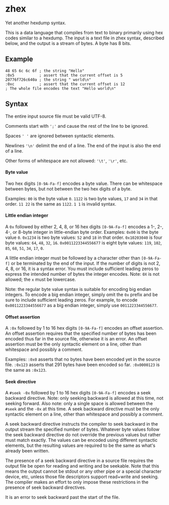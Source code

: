 # zhex

Yet another hexdump syntax.

This is a data language that compiles from text to binary primarily using hex codes similar to a hexdump.
The input is a text file in zhex syntax, described below, and the output is a stream of bytes.
A byte has 8 bits.

## Example

```
48 65 6c 6c 6f ; the string "Hello"
:0x5           ; assert that the current offset is 5
20776f726c640a ; the string " world\n"
:0xc           ; assert that the current offset is 12
; The whole file encodes the text "Hello world\n"
```

## Syntax

The entire input source file must be valid UTF-8.

Comments start with `';'` and cause the rest of the line to be ignored.

Spaces `' '` are ignored between syntactic elements.

Newlines `'\n'` delimit the end of a line.
The end of the input is also the end of a line.

Other forms of whitespace are not allowed: `'\t'`, `'\r'`, etc.

#### Byte value

Two hex digits `[0-9A-Fa-f]` encodes a byte value.
There can be whitespace between bytes, but not between the two hex digits of a byte.

Examples: `00` is the byte value `0`.
`1122` is two byte values, `17` and `34` in that order.
`11 22` is the same as `1122`.
`1 1` is invalid syntax.

#### Little endian integer

A `0x` followed by either 2, 4, 8, or 16 hex digits `[0-9A-Fa-f]` encodes a 1-, 2-, 4-, or 8-byte integer in little-endian byte order.
Examples: `0x00` is the byte value `0`.
`0x1234` is two byte values: `52` and `18` in that order.
`0x10203040` is four byte values: `64`, `48`, `32`, `16`.
`0x0011223344556677` is eight byte values: `119`, `102`, `85`, `68`, `51`, `34`, `17`, `0`.

A little endian integer must be followed by a character other than `[0-9A-Fa-f]` or be terminated by the end of the input.
If the number of digits is not 2, 4, 8, or 16, it is a syntax error.
You must include sufficient leading zeros to express the intended number of bytes the integer encodes.
Note: `0X` is not allowed; the `x` must be lowercase.

Note: the regular byte value syntax is suitable for encoding big endian integers.
To encode a big endian integer, simply omit the `0x` prefix and be sure to include sufficient leading zeros.
For example, to encode `0x0011223344556677` as a big endian integer, simply use `0011223344556677`.

#### Offset assertion

A `:0x` followed by 1 to 16 hex digits `[0-9A-Fa-f]` encodes an offset assertion.
An offset assertion requires that the specified number of bytes has been encoded thus far in the source file, otherwise it is an error.
An offset assertion must be the only syntactic element on a line, other than whitespace and possibly a comment.

Examples: `:0x0` asserts that no bytes have been encoded yet in the source file.
`:0x123` asserts that 291 bytes have been encoded so far.
`:0x0000123` is the same as `:0x123`.

#### Seek directive

A `#seek -0x` followed by 1 to 16 hex digits `[0-9A-Fa-f]` encodes a seek backward directive.
Note: only seeking backward is allowed at this time, not seeking forward.
Also note: only a single space is allowed between the `#seek` and the `-0x` at this time.
A seek backward directive must be the only syntactic element on a line, other than whitespace and possibly a comment.

A seek backward directive instructs the compiler to seek backward in the output stream the specified number of bytes.
Whatever byte values follow the seek backward directive do not override the previous values but rather must match exactly.
The values can be encoded using different syntactic elements, but the resulting values are required to be the same as what's already been written.

The presence of a seek backward directive in a source file requires the output file be open for reading and writing and be seekable.
Note that this means the output cannot be stdout or any other pipe or a special character device, etc, unless those file descriptors support read+write and seeking.
The compiler makes an effort to only impose these restrictions in the presence of seek backward directives.

It is an error to seek backward past the start of the file.
